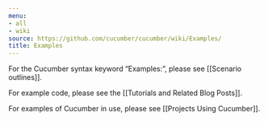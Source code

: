 ```yaml
---
menu:
- all
- wiki
source: https://github.com/cucumber/cucumber/wiki/Examples/
title: Examples
---
```


For the Cucumber syntax keyword “Examples:”, please see \[\[Scenario outlines\]\].

For example code, please see the \[\[Tutorials and Related Blog Posts\]\].

For examples of Cucumber in use, please see \[\[Projects Using Cucumber\]\].
